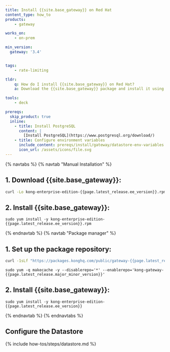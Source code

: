```yaml
---
title: Install {{site.base_gateway}} on Red Hat
content_type: how_to
products:
    - gateway

works_on:
    - on-prem

min_version:
  gateway: '3.4'


tags:
    - rate-limiting

tldr:
    q: How do I install {{site.base_gateway}} on Red Hat? 
    a: Download the {{site.base_gateway}} package and install it using your package manager. Then configure the database.

tools:
    - deck

prereqs:
  skip_product: true
  inline:
    - title: Install PostgreSQL
      content: |
        [Install PostgreSQL](https://www.postgresql.org/download/)
    - title: Configure environment variables
      include_content: prereqs/install/gateway/datastore-env-variables
      icon_url: /assets/icons/file.svg
---
```


{% navtabs %}
{% navtab "Manual Installation" %}
## 1. Download {{site.base_gateway}}:
   ```sh
   curl -Lo kong-enterprise-edition-{{page.latest_release.ee_version}}.rpm $(rpm --eval https://packages.konghq.com/public/gateway-{{page.latest_release.major_minor_version}}/rpm/el/%{rhel}/%{_arch}/kong-enterprise-edition-{{page.latest_release.ee_version}}.el%{rhel}.%{_arch}.rpm)
   ```

## 2. Install {{site.base_gateway}}:
   ```
   sudo yum install -y kong-enterprise-edition-{{page.latest_release.ee_version}}.rpm
   ```

{% endnavtab %}
{% navtab "Package manager" %}
## 1. Set up the package repository:
   ```sh
   curl -1sLf "https://packages.konghq.com/public/gateway-{{page.latest_release.major_minor_version}}/config.rpm.txt?distro=el&codename=$(rpm --eval '%{rhel}')" | sudo tee /etc/yum.repos.d/kong-gateway-{{page.latest_release.major_minor_version}}.repo
   ```
   ```
   sudo yum -q makecache -y --disablerepo='*' --enablerepo='kong-gateway-{{page.latest_release.major_minor_version}}'
   ```

## 2. Install {{site.base_gateway}}:
   ```
   sudo yum install -y kong-enterprise-edition-{{page.latest_release.ee_version}}
   ```

{% endnavtab %}
{% endnavtabs %}

## Configure the Datastore

{% include how-tos/steps/datastore.md %}